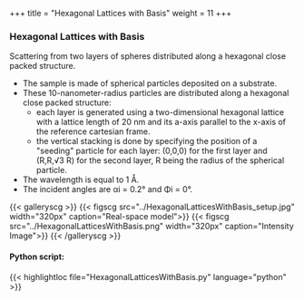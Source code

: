 +++
title = "Hexagonal Lattices with Basis"
weight = 11
+++

### Hexagonal Lattices with Basis

Scattering from two layers of spheres distributed along a hexagonal close packed structure.

* The sample is made of spherical particles deposited on a substrate.
* These 10-nanometer-radius particles are distributed along a hexagonal close packed structure:
    * each layer is generated using a two-dimensional hexagonal lattice with a lattice length of 20 nm and its a-axis parallel to the x-axis of the reference cartesian frame.
    * the vertical stacking is done by specifying the position of a "seeding" particle for each layer:
    (0,0,0) for the first layer and (R,R,√3 R) for the second layer, R being the radius of the spherical particle.
* The wavelength is equal to 1 Å.
* The incident angles are αi = 0.2° and Φi = 0°.


{{< galleryscg >}}
{{< figscg src="../HexagonalLatticesWithBasis_setup.jpg" width="320px" caption="Real-space model">}}
{{< figscg src="../HexagonalLatticesWithBasis.png" width="320px" caption="Intensity Image">}}
{{< /galleryscg >}}

#### Python script:
{{< highlightloc file="HexagonalLatticesWithBasis.py" language="python" >}}

